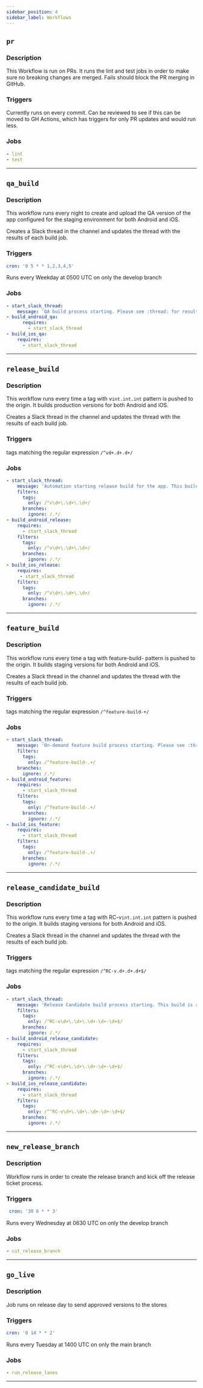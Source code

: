 ```yaml
---
sidebar_position: 4
sidebar_label: Workflows
---
```


## `pr`
### Description
This Workflow is run on PRs. It runs the lint and test jobs in order to make sure no breaking changes are merged. Fails should block the PR merging in GitHub.
### Triggers
Currently runs on every commit. Can be reviewed to see if this can be moved to GH Actions, which has triggers for only PR updates and would run less.
### Jobs
```yaml
- lint
- test
```
---

 ## `qa_build`
### Description
This workflow runs every night to create and upload the QA version of the app configured for the staging environment for both Android and iOS.

Creates a Slack thread in the channel and updates the thread with the results of each build job.
### Triggers
```yaml
cron: '0 5 * * 1,2,3,4,5'
```
Runs every Weekday at 0500 UTC on only the develop branch
### Jobs
```yaml
- start_slack_thread:
    message: 'QA build process starting. Please see :thread: for results. This process may take a while.'
- build_android_qa:
      requires:
        - start_slack_thread
- build_ios_qa:
    requires:
      - start_slack_thread
```
---

## `release_build`
### Description
This workflow runs every time a tag with v`int.int.int` pattern is pushed to the origin. It builds production versions for both Android and iOS.

Creates a Slack thread in the channel and updates the thread with the results of each build job.

### Triggers
tags matching the regular expression `/^vd+.d+.d+/`
### Jobs
```yaml
- start_slack_thread:
    message: 'Automation starting release build for the app. This build will be sent to the app stores for review upon completion. Please see :thread: for results. This process may take a while.'
    filters:
      tags:
        only: /^v\d+\.\d+\.\d+/
      branches:
        ignore: /.*/
- build_android_release:
    requires:
      - start_slack_thread
    filters:
      tags:
        only: /^v\d+\.\d+\.\d+/
      branches:
        ignore: /.*/
- build_ios_release:
    requires:
     - start_slack_thread
    filters:
      tags:
        only: /^v\d+\.\d+\.\d+/
      branches:
        ignore: /.*/
```
---

## `feature_build`
### Description
This workflow runs every time a tag with feature-build- pattern is pushed to the origin. It builds staging versions for both Android and iOS.

Creates a Slack thread in the channel and updates the thread with the results of each build job.

### Triggers
tags matching the regular expression `/^feature-build-+/`
### Jobs
```yaml
- start_slack_thread:
    message: 'On-demand feature build process starting. Please see :thread: for results. This process may take a while.'
    filters:
      tags:
        only: /^feature-build-.+/
    branches:
      ignore: /.*/
- build_android_feature:
    requires:
      - start_slack_thread
    filters:
      tags:
        only: /^feature-build-.+/
      branches:
        ignore: /.*/
- build_ios_feature:
    requires:
      - start_slack_thread
    filters:
      tags:
        only: /^feature-build-.+/
      branches:
        ignore: /.*/
```
---

## `release_candidate_build`
### Description
This workflow runs every time a tag with RC-v`int.int.int` pattern is pushed to the origin. It builds staging versions for both Android and iOS.

Creates a Slack thread in the channel and updates the thread with the results of each build job.

### Triggers
tags matching the regular expression `/^RC-v.d+.d+.d+$/`

### Jobs
```yaml
- start_slack_thread:
    message: 'Release Candidate build process starting. This build is a staging build for QA to validate and do regression testing on. Please see :thread: for results. This process may take a while.'
    filters:
      tags:
        only: /^RC-v\d+\.\d+\.\d+-\d+-\d+$/
      branches:
        ignore: /.*/
- build_android_release_candidate:
    requires:
      - start_slack_thread
    filters:
      tags:
        only: /^RC-v\d+\.\d+\.\d+-\d+-\d+$/
      branches:
        ignore: /.*/
- build_ios_release_candidate:
    requires:
      - start_slack_thread
    filters:
      tags:
        only: /^^RC-v\d+\.\d+\.\d+-\d+-\d+$/
      branches:
        ignore: /.*/
```
---

## `new_release_branch`
### Description
Workflow runs in order to create the release branch and kick off the release ticket process.
### Triggers
```yaml
 cron: '30 6 * * 3'
```
Runs every Wednesday at 0630 UTC on only the develop branch
### Jobs
```yaml
- cut_release_branch
```
---

## `go_live`
### Description
Job runs on release day to send approved versions to the stores
### Triggers
```yaml
cron: '0 14 * * 2'
```
Runs every Tuesday at 1400 UTC on only the main branch
### Jobs
```yaml
- run_release_lanes
```
---


